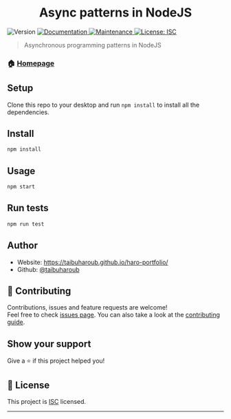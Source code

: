 <h1 align="center">Async patterns in NodeJS </h1>
<p>
  <img alt="Version" src="https://img.shields.io/badge/version-1.0.0-blue.svg?cacheSeconds=2592000" />
  <a href="https://github.com/taibuharoub/async-patterns-in-node#readme" target="_blank">
    <img alt="Documentation" src="https://img.shields.io/badge/documentation-yes-brightgreen.svg" />
  </a>
  <a href="https://github.com/taibuharoub/async-patterns-in-node/graphs/commit-activity" target="_blank">
    <img alt="Maintenance" src="https://img.shields.io/badge/Maintained%3F-yes-green.svg" />
  </a>
  <a href="https://github.com/taibuharoub/async-patterns-in-node/blob/master/LICENSE" target="_blank">
    <img alt="License: ISC" src="https://img.shields.io/github/license/taibuharoub/async-patterns-in-node" />
  </a>
</p>

> Asynchronous programming patterns in NodeJS

### 🏠 [Homepage](https://github.com/taibuharoub/async-patterns-in-node#readme)

## Setup
Clone this repo to your desktop and run `npm install` to install all the dependencies.
## Install

```sh
npm install
```

## Usage

```sh
npm start
```

## Run tests

```sh
npm run test
```

## Author

* Website: https://taibuharoub.github.io/haro-portfolio/
* Github: [@taibuharoub](https://github.com/taibuharoub)

## 🤝 Contributing

Contributions, issues and feature requests are welcome!<br />Feel free to check [issues page](https://github.com/taibuharoub/async-patterns-in-node/issues). You can also take a look at the [contributing guide](https://github.com/taibuharoub/async-patterns-in-node/blob/master/CONTRIBUTING.md).

## Show your support

Give a ⭐️ if this project helped you!

## 📝 License

This project is [ISC](https://github.com/taibuharoub/async-patterns-in-node/blob/master/LICENSE) licensed.

***
